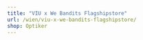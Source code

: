 ```yaml
---
title: "VIU x We Bandits Flagshipstore"
url: /wien/viu-x-we-bandits-flagshipstore/
shop: Optiker
---
```

